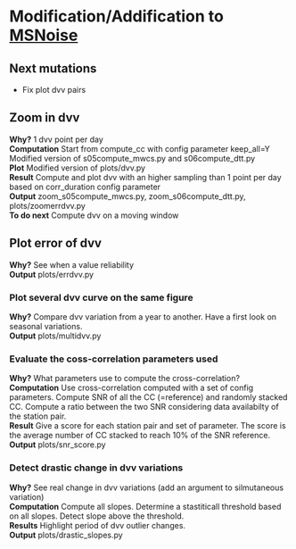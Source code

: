 # Modification/Addification to [MSNoise](https://github.com/ROBelgium/MSNoise)
## Next mutations
* Fix plot dvv pairs

## Zoom in dvv
**Why?**
1 dvv point per day\
**Computation**
Start from compute_cc with config parameter keep_all=Y\
Modified version of s05compute_mwcs.py and s06compute_dtt.py\
**Plot**
Modified version of plots/dvv.py \
**Result** 
Compute and plot dvv with an higher sampling than 1 point per day based on corr_duration config parameter\
**Output** zoom_s05compute_mwcs.py, zoom_s06compute_dtt.py, plots/zoomerrdvv.py\
**To do next**
Compute dvv on a moving window

## Plot error of dvv
**Why?** See when a value reliability \
**Output** plots/errdvv.py

### Plot several dvv curve on the same figure
**Why?** Compare dvv variation from a year to another. Have a first look on seasonal variations.\
**Output** plots/multidvv.py

### Evaluate the coss-correlation parameters used
**Why?** What parameters use to compute the cross-correlation?\
**Computation** Use cross-correlation computed with a set of config parameters. Compute SNR of all the CC (=reference) and randomly stacked CC. Compute a ratio between the two SNR considering data availabilty of the station pair.\
**Result** Give a score for each station pair and set of parameter. The score is the average number of CC stacked to reach 10% of the SNR reference.\
**Output** plots/snr_score.py

### Detect drastic change in dvv variations
**Why?** See real change in dvv variations (add an argument to silmutaneous variation)\
**Computation** Compute all slopes. Determine a stastiticall threshold based on all slopes. Detect slope above the threshold.\
**Results** Highlight period of dvv outlier changes.\
**Output** plots/drastic_slopes.py
